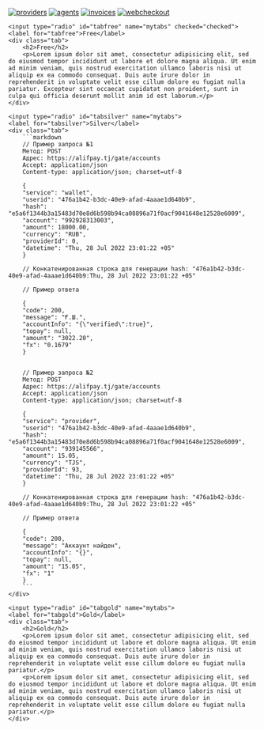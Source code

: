 [![providers](https://img.shields.io/badge/doc-Providers-success)](https://shafizod.github.io/providers)
[![agents](https://img.shields.io/badge/doc-Agents-success)](https://shafizod.github.io/agents)
[![invoices](https://img.shields.io/badge/doc-Invoices-success)](https://shafizod.github.io/invoices)
[![webcheckout](https://img.shields.io/badge/doc-Webcheckout-success)](https://shafizod.github.io/webcheckout)

<div class="mytabs">

    <input type="radio" id="tabfree" name="mytabs" checked="checked">
    <label for="tabfree">Free</label>
    <div class="tab">
        <h2>Free</h2>
        <p>Lorem ipsum dolor sit amet, consectetur adipisicing elit, sed do eiusmod tempor incididunt ut labore et dolore magna aliqua. Ut enim ad minim veniam, quis nostrud exercitation ullamco laboris nisi ut aliquip ex ea commodo consequat. Duis aute irure dolor in reprehenderit in voluptate velit esse cillum dolore eu fugiat nulla pariatur. Excepteur sint occaecat cupidatat non proident, sunt in culpa qui officia deserunt mollit anim id est laborum.</p>
    </div>

    <input type="radio" id="tabsilver" name="mytabs">
    <label for="tabsilver">Silver</label>
    <div class="tab">
        ```markdown
        // Пример запроса №1
        Метод: POST
        Адрес: https://alifpay.tj/gate/accounts
        Accept: application/json
        Content-type: application/json; charset=utf-8

        {
        "service": "wallet",
        "userid": "476a1b42-b3dc-40e9-afad-4aaae1d640b9",
        "hash": "e5a6f1344b3a15483d70e8d6b598b94ca08896a71f0acf9041648e12528e6009",
        "account": "992928313003",
        "amount": 18000.00,
        "currency": "RUB",
        "providerId": 0,
        "datetime": "Thu, 28 Jul 2022 23:01:22 +05"
        }

        // Конкатенированная строка для генерации hash: "476a1b42-b3dc-40e9-afad-4aaae1d640b9:Thu, 28 Jul 2022 23:01:22 +05"

        // Пример ответа

        {
        "code": 200,
        "message": "Ғ.Ш.",
        "accountInfo": "{\"verified\":true}",
        "topay": null,
        "amount": "3022.20",
        "fx": "0.1679"
        }


        // Пример запроса №2
        Метод: POST
        Адрес: https://alifpay.tj/gate/accounts
        Accept: application/json
        Content-type: application/json; charset=utf-8

        {
        "service": "provider",
        "userid": "476a1b42-b3dc-40e9-afad-4aaae1d640b9",
        "hash": "e5a6f1344b3a15483d70e8d6b598b94ca08896a71f0acf9041648e12528e6009",
        "account": "939145566",
        "amount": 15.05,
        "currency": "TJS",
        "providerId": 93,
        "datetime": "Thu, 28 Jul 2022 23:01:22 +05"
        }

        // Конкатенированная строка для генерации hash: "476a1b42-b3dc-40e9-afad-4aaae1d640b9:Thu, 28 Jul 2022 23:01:22 +05"

        // Пример ответа

        {
        "code": 200,
        "message": "Аккаунт найден",
        "accountInfo": "{}",
        "topay": null,
        "amount": "15.05",
        "fx": "1"
        }
        ```
    </div>

    <input type="radio" id="tabgold" name="mytabs">
    <label for="tabgold">Gold</label>
    <div class="tab">
        <h2>Gold</h2>
        <p>Lorem ipsum dolor sit amet, consectetur adipisicing elit, sed do eiusmod tempor incididunt ut labore et dolore magna aliqua. Ut enim ad minim veniam, quis nostrud exercitation ullamco laboris nisi ut aliquip ex ea commodo consequat. Duis aute irure dolor in reprehenderit in voluptate velit esse cillum dolore eu fugiat nulla pariatur.</p>
        <p>Lorem ipsum dolor sit amet, consectetur adipisicing elit, sed do eiusmod tempor incididunt ut labore et dolore magna aliqua. Ut enim ad minim veniam, quis nostrud exercitation ullamco laboris nisi ut aliquip ex ea commodo consequat. Duis aute irure dolor in reprehenderit in voluptate velit esse cillum dolore eu fugiat nulla pariatur.</p>
    </div>

</div>
